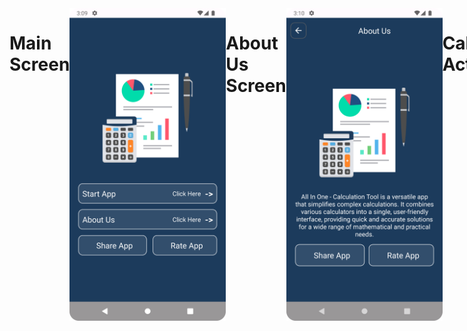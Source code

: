 <div style="display:flex;flex-direction:row">
  
  <h1>Main Screen </h1>
<img src = "https://github.com/kinjal2020/MasterCalculator/blob/main/Screenshot_20231214_150941.png" height ="500"/>

  <h1>About Us Screen </h1>
<img src = "https://github.com/kinjal2020/MasterCalculator/blob/main/Screenshot_20231214_151011.png" height ="500"/>

 <h1>Calculation Activity </h1>
<img src = "https://github.com/kinjal2020/MasterCalculator/blob/main/Screenshot_20231214_151023.png" height ="500"/>

<h1>Mutual Fund Calculator </h1>
<img src = "https://github.com/kinjal2020/MasterCalculator/blob/main/Screenshot_20231214_151030.png" height ="500"/>


<h1>Interest Calculator </h1>
<img src = "https://github.com/kinjal2020/MasterCalculator/blob/main/Screenshot_20231214_151037.png" height ="500"/>


<h1>Discount Calculator </h1>
<img src = "https://github.com/kinjal2020/MasterCalculator/blob/main/Screenshot_20231214_151045.png" height ="500"/>


<h1>EMI Calculator </h1>
<img src = "https://github.com/kinjal2020/MasterCalculator/blob/main/Screenshot_20231214_151055.png" height ="500"/>

<h1>School Result </h1>
<img src = "https://github.com/kinjal2020/MasterCalculator/blob/main/Screenshot_20231214_151102.png" height ="500"/>
  
  
</div>
